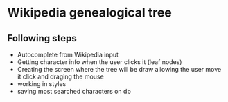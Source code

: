 # Wikipedia genealogical tree

## Following steps

- Autocomplete from Wikipedia input
- Getting character info when the user clicks it (leaf nodes)
- Creating the screen where the tree will be draw allowing the user move it click and draging the mouse
- working in styles
- saving most searched characters on db
